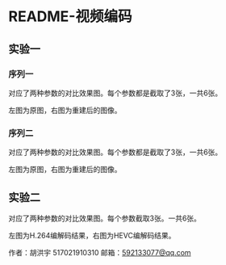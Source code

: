 # README-视频编码

## 实验一

### 序列一

对应了两种参数的对比效果图。每个参数都是截取了3张，一共6张。

左图为原图，右图为重建后的图像。



### 序列二

对应了两种参数的对比效果图。每个参数都是截取了3张，一共6张。

左图为原图，右图为重建后的图像。



## 实验二

对应了两种参数的对比效果图。每个参数截取3张。一共6张。



左图为H.264编解码结果，右图为HEVC编解码结果。





作者：胡洪宇 517021910310 邮箱：592133077@qq.com